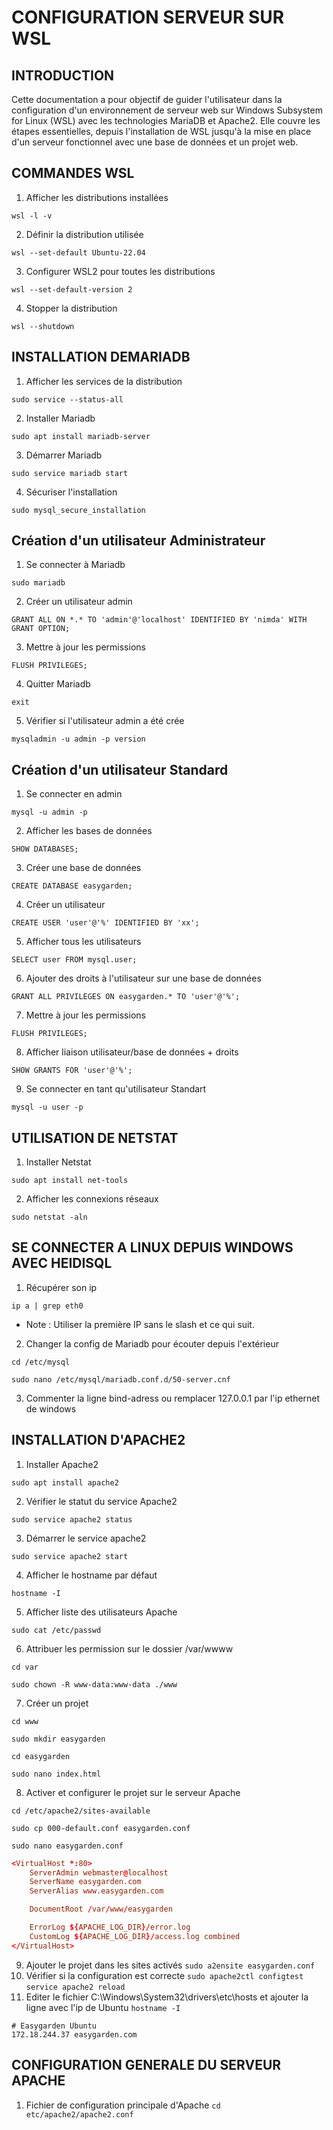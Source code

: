 # CONFIGURATION SERVEUR SUR WSL
## INTRODUCTION
Cette documentation a pour objectif de guider l'utilisateur dans la configuration d'un environnement de serveur web sur Windows Subsystem for Linux (WSL) avec les technologies MariaDB et Apache2. Elle couvre les étapes essentielles, depuis l'installation de WSL jusqu'à la mise en place d'un serveur fonctionnel avec une base de données et un projet web.
## COMMANDES WSL
1. Afficher les distributions installées
```shell
wsl -l -v
```
2. Définir la distribution utilisée
```shell
wsl --set-default Ubuntu-22.04
```
3. Configurer WSL2 pour toutes les distributions
```shell
wsl --set-default-version 2
```
4. Stopper la distribution
```shell
wsl --shutdown
```
## INSTALLATION DEMARIADB
1. Afficher les services de la distribution
```shell
sudo service --status-all
```
2. Installer Mariadb
```shell
sudo apt install mariadb-server
```
3. Démarrer Mariadb
```shell
sudo service mariadb start
```
4. Sécuriser l'installation
```shell
sudo mysql_secure_installation
```
## Création d'un utilisateur Administrateur
1. Se connecter à Mariadb
```shell
sudo mariadb
```
2. Créer un utilisateur admin
```shell
GRANT ALL ON *.* TO 'admin'@'localhost' IDENTIFIED BY 'nimda' WITH GRANT OPTION;
```
3. Mettre à jour les permissions
```shell
FLUSH PRIVILEGES;
```
4. Quitter Mariadb
```shell
exit
```
5. Vérifier si l'utilisateur admin a été crée
```shell
mysqladmin -u admin -p version
```
## Création d'un utilisateur Standard
1. Se connecter en admin
```shell
mysql -u admin -p
```
2. Afficher les bases de données
```shell
SHOW DATABASES;
```
3. Créer une base de données
```shell
CREATE DATABASE easygarden;
```
4. Créer un utilisateur
```shell
CREATE USER 'user'@'%' IDENTIFIED BY 'xx';
```
5. Afficher tous les utilisateurs
```shell
SELECT user FROM mysql.user;
```
6. Ajouter des droits à l'utilisateur sur une base de données
```shell
GRANT ALL PRIVILEGES ON easygarden.* TO 'user'@'%';
```
7. Mettre à jour les permissions
```shell
FLUSH PRIVILEGES;
```
8. Afficher liaison utilisateur/base de données + droits
```shell
SHOW GRANTS FOR 'user'@'%';
```
9. Se connecter en tant qu'utilisateur Standart
```shell
mysql -u user -p
```
## UTILISATION DE NETSTAT
1. Installer Netstat
```shell
sudo apt install net-tools
```
2. Afficher les connexions réseaux
```shell
sudo netstat -aln
```
## SE CONNECTER A LINUX DEPUIS WINDOWS AVEC HEIDISQL
1. Récupérer son ip
```shell
ip a | grep eth0
```
- Note : Utiliser la première IP sans le slash et ce qui suit.
2. Changer la config de Mariadb pour écouter depuis l'extérieur
```shell
cd /etc/mysql
```
```shell
sudo nano /etc/mysql/mariadb.conf.d/50-server.cnf
```
3. Commenter la ligne bind-adress ou remplacer 127.0.0.1 par l'ip ethernet de windows

## INSTALLATION D'APACHE2
1. Installer Apache2
```shell
sudo apt install apache2
```
2. Vérifier le statut du service Apache2
```shell
sudo service apache2 status
```
3. Démarrer le service apache2
```shell
sudo service apache2 start
```
4. Afficher le hostname par défaut
```shell
hostname -I
```
5. Afficher liste des utilisateurs Apache
```shell
sudo cat /etc/passwd
```
6. Attribuer les permission sur le dossier /var/wwww
```shell
cd var
```
```shell
sudo chown -R www-data:www-data ./www
```
7. Créer un projet
```shell
cd www
```
```shell
sudo mkdir easygarden
```
```shell
cd easygarden
```
```shell
sudo nano index.html
```
8. Activer et configurer le projet sur le serveur Apache
```shell
cd /etc/apache2/sites-available
```
```shell
sudo cp 000-default.conf easygarden.conf
```
```shell
sudo nano easygarden.conf
```
```conf
<VirtualHost *:80>
	ServerAdmin webmaster@localhost
	ServerName easygarden.com
	ServerAlias www.easygarden.com

	DocumentRoot /var/www/easygarden

	ErrorLog ${APACHE_LOG_DIR}/error.log
	CustomLog ${APACHE_LOG_DIR}/access.log combined
</VirtualHost>
```
9. Ajouter le projet dans les sites activés
`sudo a2ensite easygarden.conf`
10. Vérifier si la configuration est correcte
`sudo apache2ctl configtest`
`service apache2 reload`
11. Editer le fichier C:\Windows\System32\drivers\etc\hosts et ajouter la ligne avec l'ip de Ubuntu
`hostname -I`
```
# Easygarden Ubuntu
172.18.244.37 easygarden.com
```

## CONFIGURATION GENERALE DU SERVEUR APACHE
1. Fichier de configuration principale d'Apache
`cd etc/apache2/apache2.conf`
